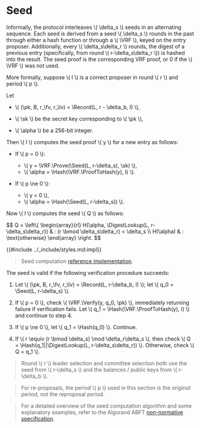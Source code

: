 $$
\newcommand \VRF {\mathrm{VRF}}
\newcommand \Prove {\mathrm{Prove}}
\newcommand \ProofToHash {\mathrm{ProofToHash}}
\newcommand \Verify {\mathrm{Verify}}
\newcommand \pk {\mathrm{pk}}
\newcommand \sk {\mathrm{sk}}
\newcommand \fv {\text{first}}
\newcommand \lv {\text{last}}
\newcommand \Record {\mathrm{Record}}
\newcommand \Seed {\mathrm{Seed}}
\newcommand \Hash {\mathrm{Hash}}
\newcommand \DigestLookup {\mathrm{DigestLookup}}
$$

# Seed

Informally, the protocol interleaves \\( \delta_s \\) seeds in an alternating
sequence. Each seed is derived from a seed \\( \delta_s \\) rounds in the past through
either a hash function or through a \\( \VRF \\), keyed on the entry
proposer. Additionally, every \\( \delta_s\delta_r \\) rounds, the digest of a previous
entry (specifically, from round \\( r-\delta_s\delta_r \\)) is hashed into the result.
The seed proof is the corresponding VRF proof, or 0 if the \\( \VRF \\) was not used.

More formally, suppose \\( I \\) is a correct proposer in round \\( r \\) and period
\\( p \\).

Let

- \\( (\pk, B, r_\fv, r_\lv) = \Record(L, r - \delta_b, I) \\),

- \\( \sk \\) be the secret key corresponding to \\( \pk \\),

- \\( \alpha \\) be a 256-bit integer.

Then \\( I \\) computes the seed proof \\( y \\) for a new entry as follows:

- If \\( p = 0 \\):
  - \\( y = \VRF.\Prove(\Seed(L, r-\delta_s), \sk) \\),
  - \\( \alpha = \Hash(\VRF.\ProofToHash(y), I) \\).

- If \\( p \ne 0 \\):
  - \\( y = 0 \\),
  - \\( \alpha = \Hash(\Seed(L, r-\delta_s)) \\).

Now \\( I \\) computes the seed \\( Q \\) as follows:

$$
Q = \left\\{
\begin{array}{rl}
  H(\alpha, \DigestLookup(L, r-\delta_s\delta_r)) & : (r \bmod \delta_s\delta_r) < \delta_s \\\\
  H(\alpha) & : \text{otherwise}
\end{array}
\right.
$$

{{#include ../_include/styles.md:impl}}
> Seed computation [reference implementation](https://github.com/algorand/go-algorand/blob/b6e5bcadf0ad3861d4805c51cbf3f695c38a93b7/agreement/proposal.go#L155).

The seed is valid if the following verification procedure succeeds:

1. Let \\( (\pk, B, r_\fv, r_\lv) = \Record(L, r-\delta_b, I) \\);
let \\( q_0 = \Seed(L, r-\delta_s) \\).

1. If \\( p = 0 \\), check \\( \VRF.\Verify(y, q_0, \pk) \\), immediately
returning failure if verification fails. Let \\( q_1 = \Hash(\VRF.\ProofToHash(y), I) \\)
and continue to step 4.

1. If \\( p \ne 0 \\), let \\( q_1 = \Hash(q_0) \\). Continue.

1. If \\( r \equiv (r \bmod \delta_s) \mod \delta_r\delta_s \\), then check
\\( Q = \Hash(q_1||\DigestLookup(L, r-\delta_s\delta_r)) \\). Otherwise,
check \\( Q = q_1 \\).

> Round \\( r \\) leader selection and committee selection both use the seed from
> \\( r-\delta_s \\) and the balances / public keys from \\( r-\delta_b \\).

> For re-proposals, the period \\( p \\) used in this section is the _original_
> period, not the reproposal period.

> For a detailed overview of the seed computation algorithm and some explanatory
> examples, refer to the Algorand ABFT [non-normative specification](./abft-nn.md).
